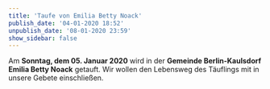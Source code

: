 ```yaml
---
title: 'Taufe von Emilia Betty Noack'
publish_date: '04-01-2020 18:52'
unpublish_date: '08-01-2020 23:59'
show_sidebar: false
---
```


Am **Sonntag, dem 05. Januar 2020** wird in der **Gemeinde Berlin-Kaulsdorf Emilia Betty Noack** getauft. Wir wollen den Lebensweg des Täuflings mit in unsere Gebete einschließen.
